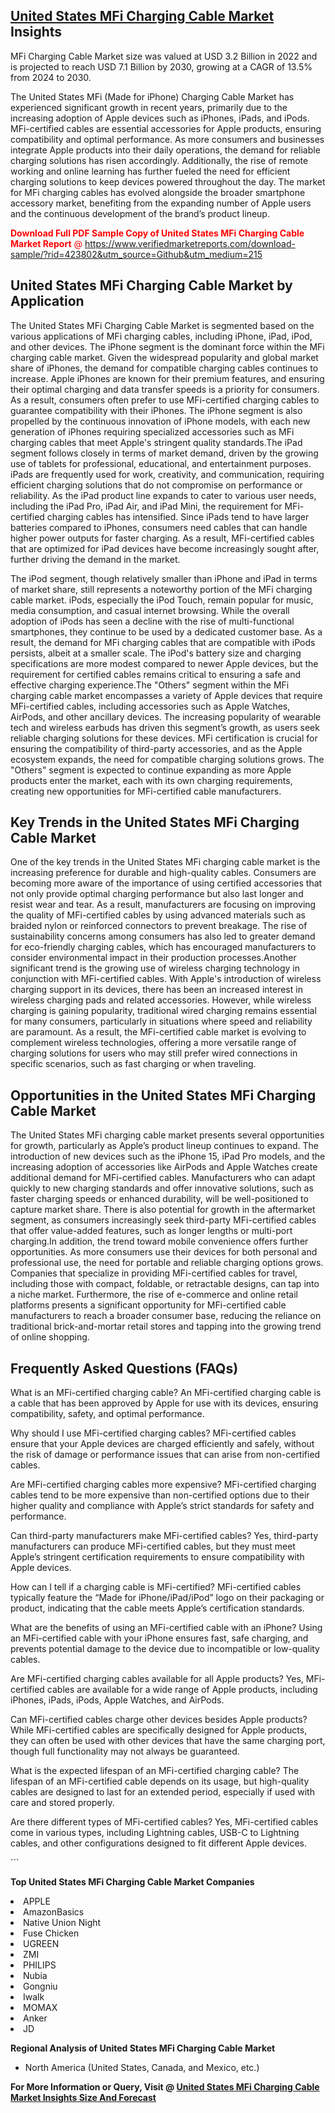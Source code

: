 <h2><a href="https://www.verifiedmarketreports.com/download-sample/?rid=423802&amp;utm_source=Github&amp;utm_medium=215" target="_blank">United States MFi Charging Cable Market</a> Insights</h2><p>MFi Charging Cable Market size was valued at USD 3.2 Billion in 2022 and is projected to reach USD 7.1 Billion by 2030, growing at a CAGR of 13.5% from 2024 to 2030.</p><p><p>The United States MFi (Made for iPhone) Charging Cable Market has experienced significant growth in recent years, primarily due to the increasing adoption of Apple devices such as iPhones, iPads, and iPods. MFi-certified cables are essential accessories for Apple products, ensuring compatibility and optimal performance. As more consumers and businesses integrate Apple products into their daily operations, the demand for reliable charging solutions has risen accordingly. Additionally, the rise of remote working and online learning has further fueled the need for efficient charging solutions to keep devices powered throughout the day. The market for MFi charging cables has evolved alongside the broader smartphone accessory market, benefiting from the expanding number of Apple users and the continuous development of the brand’s product lineup. <p><span class=""><span style="color: #ff0000;"><strong>Download Full PDF Sample Copy of United States MFi Charging Cable Market Report</strong> @ </span><a href="https://www.verifiedmarketreports.com/download-sample/?rid=423802&amp;utm_source=Github&amp;utm_medium=215" target="_blank">https://www.verifiedmarketreports.com/download-sample/?rid=423802&amp;utm_source=Github&amp;utm_medium=215</a></span></p></p><h2>United States MFi Charging Cable Market by Application</h2><p>The United States MFi Charging Cable Market is segmented based on the various applications of MFi charging cables, including iPhone, iPad, iPod, and other devices. The iPhone segment is the dominant force within the MFi charging cable market. Given the widespread popularity and global market share of iPhones, the demand for compatible charging cables continues to increase. Apple iPhones are known for their premium features, and ensuring their optimal charging and data transfer speeds is a priority for consumers. As a result, consumers often prefer to use MFi-certified charging cables to guarantee compatibility with their iPhones. The iPhone segment is also propelled by the continuous innovation of iPhone models, with each new generation of iPhones requiring specialized accessories such as MFi charging cables that meet Apple's stringent quality standards.The iPad segment follows closely in terms of market demand, driven by the growing use of tablets for professional, educational, and entertainment purposes. iPads are frequently used for work, creativity, and communication, requiring efficient charging solutions that do not compromise on performance or reliability. As the iPad product line expands to cater to various user needs, including the iPad Pro, iPad Air, and iPad Mini, the requirement for MFi-certified charging cables has intensified. Since iPads tend to have larger batteries compared to iPhones, consumers need cables that can handle higher power outputs for faster charging. As a result, MFi-certified cables that are optimized for iPad devices have become increasingly sought after, further driving the demand in the market.<p>The iPod segment, though relatively smaller than iPhone and iPad in terms of market share, still represents a noteworthy portion of the MFi charging cable market. iPods, especially the iPod Touch, remain popular for music, media consumption, and casual internet browsing. While the overall adoption of iPods has seen a decline with the rise of multi-functional smartphones, they continue to be used by a dedicated customer base. As a result, the demand for MFi charging cables that are compatible with iPods persists, albeit at a smaller scale. The iPod's battery size and charging specifications are more modest compared to newer Apple devices, but the requirement for certified cables remains critical to ensuring a safe and effective charging experience.The "Others" segment within the MFi charging cable market encompasses a variety of Apple devices that require MFi-certified cables, including accessories such as Apple Watches, AirPods, and other ancillary devices. The increasing popularity of wearable tech and wireless earbuds has driven this segment’s growth, as users seek reliable charging solutions for these devices. MFi certification is crucial for ensuring the compatibility of third-party accessories, and as the Apple ecosystem expands, the need for compatible charging solutions grows. The "Others" segment is expected to continue expanding as more Apple products enter the market, each with its own charging requirements, creating new opportunities for MFi-certified cable manufacturers.<h2>Key Trends in the United States MFi Charging Cable Market</h2><p>One of the key trends in the United States MFi charging cable market is the increasing preference for durable and high-quality cables. Consumers are becoming more aware of the importance of using certified accessories that not only provide optimal charging performance but also last longer and resist wear and tear. As a result, manufacturers are focusing on improving the quality of MFi-certified cables by using advanced materials such as braided nylon or reinforced connectors to prevent breakage. The rise of sustainability concerns among consumers has also led to greater demand for eco-friendly charging cables, which has encouraged manufacturers to consider environmental impact in their production processes.Another significant trend is the growing use of wireless charging technology in conjunction with MFi-certified cables. With Apple's introduction of wireless charging support in its devices, there has been an increased interest in wireless charging pads and related accessories. However, while wireless charging is gaining popularity, traditional wired charging remains essential for many consumers, particularly in situations where speed and reliability are paramount. As a result, the MFi-certified cable market is evolving to complement wireless technologies, offering a more versatile range of charging solutions for users who may still prefer wired connections in specific scenarios, such as fast charging or when traveling.<h2>Opportunities in the United States MFi Charging Cable Market</h2><p>The United States MFi charging cable market presents several opportunities for growth, particularly as Apple’s product lineup continues to expand. The introduction of new devices such as the iPhone 15, iPad Pro models, and the increasing adoption of accessories like AirPods and Apple Watches create additional demand for MFi-certified cables. Manufacturers who can adapt quickly to new charging standards and offer innovative solutions, such as faster charging speeds or enhanced durability, will be well-positioned to capture market share. There is also potential for growth in the aftermarket segment, as consumers increasingly seek third-party MFi-certified cables that offer value-added features, such as longer lengths or multi-port charging.In addition, the trend toward mobile convenience offers further opportunities. As more consumers use their devices for both personal and professional use, the need for portable and reliable charging options grows. Companies that specialize in providing MFi-certified cables for travel, including those with compact, foldable, or retractable designs, can tap into a niche market. Furthermore, the rise of e-commerce and online retail platforms presents a significant opportunity for MFi-certified cable manufacturers to reach a broader consumer base, reducing the reliance on traditional brick-and-mortar retail stores and tapping into the growing trend of online shopping.<h2>Frequently Asked Questions (FAQs)</h2><p>What is an MFi-certified charging cable? An MFi-certified charging cable is a cable that has been approved by Apple for use with its devices, ensuring compatibility, safety, and optimal performance.</p><p>Why should I use MFi-certified charging cables? MFi-certified cables ensure that your Apple devices are charged efficiently and safely, without the risk of damage or performance issues that can arise from non-certified cables.</p><p>Are MFi-certified charging cables more expensive? MFi-certified charging cables tend to be more expensive than non-certified options due to their higher quality and compliance with Apple’s strict standards for safety and performance.</p><p>Can third-party manufacturers make MFi-certified cables? Yes, third-party manufacturers can produce MFi-certified cables, but they must meet Apple’s stringent certification requirements to ensure compatibility with Apple devices.</p><p>How can I tell if a charging cable is MFi-certified? MFi-certified cables typically feature the “Made for iPhone/iPad/iPod” logo on their packaging or product, indicating that the cable meets Apple’s certification standards.</p><p>What are the benefits of using an MFi-certified cable with an iPhone? Using an MFi-certified cable with your iPhone ensures fast, safe charging, and prevents potential damage to the device due to incompatible or low-quality cables.</p><p>Are MFi-certified charging cables available for all Apple products? Yes, MFi-certified cables are available for a wide range of Apple products, including iPhones, iPads, iPods, Apple Watches, and AirPods.</p><p>Can MFi-certified cables charge other devices besides Apple products? While MFi-certified cables are specifically designed for Apple products, they can often be used with other devices that have the same charging port, though full functionality may not always be guaranteed.</p><p>What is the expected lifespan of an MFi-certified charging cable? The lifespan of an MFi-certified cable depends on its usage, but high-quality cables are designed to last for an extended period, especially if used with care and stored properly.</p><p>Are there different types of MFi-certified cables? Yes, MFi-certified cables come in various types, including Lightning cables, USB-C to Lightning cables, and other configurations designed to fit different Apple devices.</p>```</p><p><strong>Top United States MFi Charging Cable Market Companies</strong></p><div data-test-id=""><p><li>APPLE</li><li> AmazonBasics</li><li> Native Union Night</li><li> Fuse Chicken</li><li> UGREEN</li><li> ZMI</li><li> PHILIPS</li><li> Nubia</li><li> Gongniu</li><li> Iwalk</li><li> MOMAX</li><li> Anker</li><li> JD</li></p><div><strong>Regional Analysis of&nbsp;United States MFi Charging Cable Market</strong></div><ul><li dir="ltr"><p dir="ltr">North America&nbsp;(United States, Canada, and Mexico, etc.)</p></li></ul><p><strong>For More Information or Query, Visit @&nbsp;</strong><strong><a href="https://www.verifiedmarketreports.com/product/mfi-charging-cable-market/?utm_source=Github&amp;utm_medium=215" target="_blank">United States MFi Charging Cable Market Insights Size And Forecast</a></strong></p></div>
